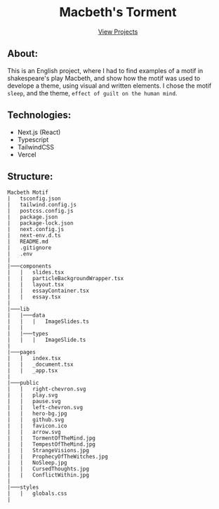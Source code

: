 <div style="text-align:center">

# Macbeth's Torment

[View Projects](https://macbeth-motif.vercel.app/)

</div>

## About:
This is an English project, where I had to find examples of a motif in shakespeare's play Macbeth, and show how the motif was used to develope a theme, using visual and written elements. I chose the motif `sleep`, and the theme, `effect of guilt on the human mind`.

## Technologies:

- Next.js (React)
- Typescript
- TailwindCSS
- Vercel

## Structure:
```
Macbeth Motif
|   tsconfig.json
|   tailwind.config.js
|   postcss.config.js
|   package.json
|   package-lock.json
|   next.config.js
|   next-env.d.ts
|   README.md
|   .gitignore
|   .env
|
|───components
|   |   slides.tsx
|   |   particleBackgroundWrapper.tsx
|   |   layout.tsx
|   |   essayContainer.tsx
|   |   essay.tsx
|
|───lib
|   |───data
|   |   |   ImageSlides.ts
|   |
|   |───types
|   |   |   ImageSlide.ts
|
|───pages
|   |   index.tsx
|   |   _document.tsx
|   |   _app.tsx
|
|───public
|   |   right-chevron.svg
|   |   play.svg
|   |   pause.svg
|   |   left-chevron.svg
|   |   hero-bg.jpg
|   |   github.svg
|   |   favicon.ico
|   |   arrow.svg
|   |   TormentOfTheMind.jpg
|   |   TempestOfTheMind.jpg
|   |   StrangeVisions.jpg
|   |   ProphecyOfTheWitches.jpg
|   |   NoSleep.jpg
|   |   CursedThoughts.jpg
|   |   ConflictWithin.jpg
|
|───styles
|   |   globals.css
|
```
